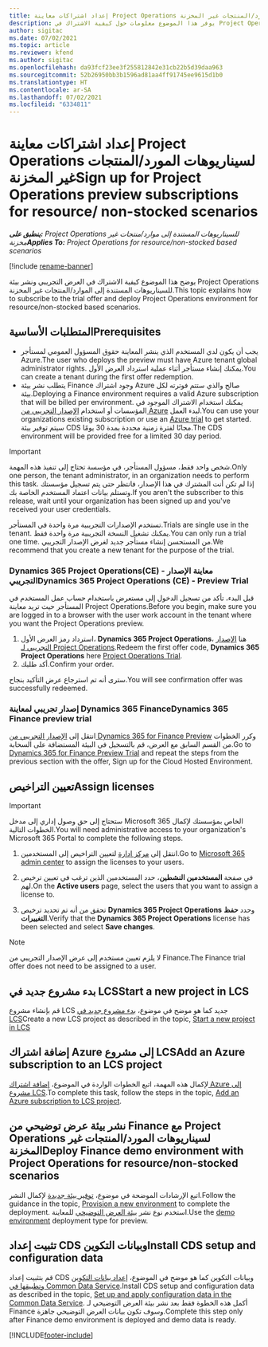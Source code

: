 ```yaml
---
title: إعداد اشتراكات معاينة Project Operations لسيناريوهات المورد/المنتجات غير المخزنة
description: يوفر هذا الموضوع معلومات حول كيفية الاشتراك في Project Operations ونشرها للسيناريوهات المستندة إلى المورد/المنتجات غير المخزنة.
author: sigitac
ms.date: 07/02/2021
ms.topic: article
ms.reviewer: kfend
ms.author: sigitac
ms.openlocfilehash: da93fcf23ee3f255812842e31cb22b5d39daa963
ms.sourcegitcommit: 52b26950bb3b1596ad81aa4ff91745ee9615d1b0
ms.translationtype: HT
ms.contentlocale: ar-SA
ms.lasthandoff: 07/02/2021
ms.locfileid: "6334811"
---
```

# <a name="sign-up-for-project-operations-preview-subscriptions-for-resource-non-stocked-scenarios"></a><span data-ttu-id="6f74c-103">إعداد اشتراكات معاينة Project Operations لسيناريوهات المورد/المنتجات غير المخزنة</span><span class="sxs-lookup"><span data-stu-id="6f74c-103">Sign up for Project Operations preview subscriptions for resource/ non-stocked scenarios</span></span>

<span data-ttu-id="6f74c-104">_**ينطبق على:** Project Operations للسيناريوهات المستندة إلى موارد/منتجات غير مخزنة‬_</span><span class="sxs-lookup"><span data-stu-id="6f74c-104">_**Applies To:** Project Operations for resource/non-stocked based scenarios_</span></span>

[!include [rename-banner](~/includes/cc-data-platform-banner.md)]

<span data-ttu-id="6f74c-105">يوضح هذا الموضوع كيفية الاشتراك في العرض التجريبي ونشر بيئة Project Operations للسيناريوهات المستندة إلى الموارد/المنتجات غير المخزنة.</span><span class="sxs-lookup"><span data-stu-id="6f74c-105">This topic explains how to subscribe to the trial offer and deploy Project Operations environment for resource/non-stocked based scenarios.</span></span>

## <a name="prerequisites"></a><span data-ttu-id="6f74c-106">المتطلبات الأساسية</span><span class="sxs-lookup"><span data-stu-id="6f74c-106">Prerequisites</span></span>
- <span data-ttu-id="6f74c-107">يجب أن يكون لدي المستخدم الذي ينشر المعاينة حقوق المسؤول العمومي لمستأجر Azure.</span><span class="sxs-lookup"><span data-stu-id="6f74c-107">The user who deploys the preview must have Azure tenant global administrator rights.</span></span> <span data-ttu-id="6f74c-108">يمكنك إنشاء مستأجر أثناء عملية استرداد العرض الأول.</span><span class="sxs-lookup"><span data-stu-id="6f74c-108">You can create a tenant during the first offer redemption.</span></span> 
- <span data-ttu-id="6f74c-109">يتطلب نشر بيئة Finance وجود اشتراك Azure صالح والذي ستتم فوترته لكل بيئة.</span><span class="sxs-lookup"><span data-stu-id="6f74c-109">Deploying a Finance environment requires a valid Azure subscription that will be billed per environment.</span></span> <span data-ttu-id="6f74c-110">يمكنك استخدام الاشتراك الموجود في المؤسسات أو استخدام [الإصدار التجريبي من Azure](https://azure.microsoft.com/en-us/free/) لبدء العمل.</span><span class="sxs-lookup"><span data-stu-id="6f74c-110">You can use your organizations existing subscription or use an [Azure trial](https://azure.microsoft.com/en-us/free/) to get started.</span></span> <span data-ttu-id="6f74c-111">سيتم توفير بيئة CDS مجانًا لفترة زمنية محددة بمدة 30 يومًا.</span><span class="sxs-lookup"><span data-stu-id="6f74c-111">The CDS environment will be provided free for a limited 30 day period.</span></span>

> [!IMPORTANT]
> <span data-ttu-id="6f74c-112">شخص واحد فقط، مسؤول المستأجر، في مؤسسة تحتاج إلى تنفيذ هذه المهمة.</span><span class="sxs-lookup"><span data-stu-id="6f74c-112">Only one person, the tenant administrator, in an organization needs to perform this task.</span></span> <span data-ttu-id="6f74c-113">إذا لم تكن أنت المشترك في هذا الإصدار، فانتظر حتى يتم تسجيل مؤسستك وتستلم بيانات اعتماد المستخدم الخاصة بك.</span><span class="sxs-lookup"><span data-stu-id="6f74c-113">If you aren't the subscriber to this release, wait until your organization has been signed up and you've received your user credentials.</span></span>
> 
> <span data-ttu-id="6f74c-114">تستخدم الإصدارات التجريبية مرة واحدة في المستأجر.</span><span class="sxs-lookup"><span data-stu-id="6f74c-114">Trials are single use in the tenant.</span></span> <span data-ttu-id="6f74c-115">يمكنك تشغيل النسخة التجريبية مرة واحدة فقط.</span><span class="sxs-lookup"><span data-stu-id="6f74c-115">You can only run a trial one time.</span></span> <span data-ttu-id="6f74c-116">من المستحسن إنشاء مستأجر جديد لغرض الإصدار التجريبي.</span><span class="sxs-lookup"><span data-stu-id="6f74c-116">We recommend that you create a new tenant for the purpose of the trial.</span></span>


### <a name="dynamics-365-project-operations-ce---preview-trial"></a><span data-ttu-id="6f74c-117">Dynamics 365 Project Operations(CE) - معاينة الإصدار التجريبي</span><span class="sxs-lookup"><span data-stu-id="6f74c-117">Dynamics 365 Project Operations (CE) - Preview Trial</span></span> 

<span data-ttu-id="6f74c-118">قبل البدء، تأكد من تسجيل الدخول إلى مستعرض باستخدام حساب عمل المستخدم في المستأجر حيث تريد معاينة Project Operations.</span><span class="sxs-lookup"><span data-stu-id="6f74c-118">Before you begin, make sure you are logged in to a browser with the user work account in the tenant where you want the Project Operations preview.</span></span>

1. <span data-ttu-id="6f74c-119">استرداد رمز العرض الأول، **Dynamics 365 Project Operations**، هنا [الإصدار التجريبي لـ Project Operations](https://aka.ms/try-po).</span><span class="sxs-lookup"><span data-stu-id="6f74c-119">Redeem the first offer code, **Dynamics 365 Project Operations** here [Project Operations Trial](https://aka.ms/try-po).</span></span>
2. <span data-ttu-id="6f74c-120">أكد طلبك.</span><span class="sxs-lookup"><span data-stu-id="6f74c-120">Confirm your order.</span></span>

  <span data-ttu-id="6f74c-121">سترى أنه تم استرجاع عرض التأكيد بنجاح.</span><span class="sxs-lookup"><span data-stu-id="6f74c-121">You will see confirmation offer was successfully redeemed.</span></span>

### <a name="dynamics-365-finance-preview-trial"></a><span data-ttu-id="6f74c-122">إصدار تجريبي لمعاينة Dynamics 365 Finance</span><span class="sxs-lookup"><span data-stu-id="6f74c-122">Dynamics 365 Finance preview trial</span></span>

<span data-ttu-id="6f74c-123">انتقل إلى [الإصدار التجريبي من Dynamics 365 for Finance Preview](https://aka.ms/trypoche) وكرر الخطوات من القسم السابق مع العرض، قم بالتسجيل في البيئة المستضافة على السحابة.</span><span class="sxs-lookup"><span data-stu-id="6f74c-123">Go to [Dynamics 365 for Finance Preview Trial](https://aka.ms/trypoche) and repeat the steps from the previous section with the offer, Sign up for the Cloud Hosted Environment.</span></span>  

## <a name="assign-licenses"></a><span data-ttu-id="6f74c-124">تعيين التراخيص</span><span class="sxs-lookup"><span data-stu-id="6f74c-124">Assign licenses</span></span>

> [!IMPORTANT]
> <span data-ttu-id="6f74c-125">ستحتاج إلى حق وصول إداري إلى مدخل Microsoft 365 الخاص بمؤسستك لإكمال الخطوات التالية.</span><span class="sxs-lookup"><span data-stu-id="6f74c-125">You will need administrative access to your organization's Microsoft 365 Portal to complete the following steps.</span></span>

1. <span data-ttu-id="6f74c-126">انتقل إلى [مركز إدارة](https://portal.office.com/) لتعيين التراخيص إلى المستخدمين.</span><span class="sxs-lookup"><span data-stu-id="6f74c-126">Go to [Microsoft 365 admin center](https://portal.office.com/) to assign the licenses to your users.</span></span>

2. <span data-ttu-id="6f74c-127">في صفحة **المستخدمين النشطين**، حدد المستخدمين الذين ترغب في تعيين ترخيص لهم.</span><span class="sxs-lookup"><span data-stu-id="6f74c-127">On the **Active users** page, select the users that you want to assign a license to.</span></span>

3. <span data-ttu-id="6f74c-128">تحقق من أنه تم تحديد ترخيص **Dynamics 365 Project Operations** وحدد **حفظ التغييرات**.</span><span class="sxs-lookup"><span data-stu-id="6f74c-128">Verify that the **Dynamics 365 Project Operations** license has been selected and select **Save changes**.</span></span>

> [!NOTE]
> <span data-ttu-id="6f74c-129">لا يلزم تعيين مستخدم إلى عرض الإصدار التجريبي من Finance.</span><span class="sxs-lookup"><span data-stu-id="6f74c-129">The Finance trial offer does not need to be assigned to a user.</span></span>

## <a name="start-a-new-project-in-lcs"></a><span data-ttu-id="6f74c-130">بدء مشروع جديد في LCS</span><span class="sxs-lookup"><span data-stu-id="6f74c-130">Start a new project in LCS</span></span>

<span data-ttu-id="6f74c-131">قم بإنشاء مشروع LCS جديد كما هو موضح في موضوع، [بدء مشروع جديد في LCS](create-lcs-project.md)</span><span class="sxs-lookup"><span data-stu-id="6f74c-131">Create a new LCS project as described in the topic, [Start a new project in LCS](create-lcs-project.md)</span></span>

## <a name="add-an-azure-subscription-to-an-lcs-project"></a><span data-ttu-id="6f74c-132">إضافة اشتراك Azure إلى مشروع LCS</span><span class="sxs-lookup"><span data-stu-id="6f74c-132">Add an Azure subscription to an LCS project</span></span>

<span data-ttu-id="6f74c-133">لإكمال هذه المهمة، اتبع الخطوات الواردة في الموضوع، [إضافة اشتراك Azure إلى مشروع LCS](resource-add-azure-subscription-lcs-project.md).</span><span class="sxs-lookup"><span data-stu-id="6f74c-133">To complete this task, follow the steps in the topic, [Add an Azure subscription to LCS project](resource-add-azure-subscription-lcs-project.md).</span></span>

## <a name="deploy-finance-demo-environment-with-project-operations-for-resourcenon-stocked-scenarios"></a><span data-ttu-id="6f74c-134">نشر بيئة عرض توضيحي من Finance مع Project Operations لسيناريوهات المورد/المنتجات غير المخزنة</span><span class="sxs-lookup"><span data-stu-id="6f74c-134">Deploy Finance demo environment with Project Operations for resource/non-stocked scenarios</span></span>

<span data-ttu-id="6f74c-135">اتبع الإرشادات الموضحة في موضوع، [توفير بيئة جديدة](resource-provision-new-environment.md) لإكمال النشر.</span><span class="sxs-lookup"><span data-stu-id="6f74c-135">Follow the guidance in the topic, [Provision a new environment](resource-provision-new-environment.md) to complete the deployment.</span></span> <span data-ttu-id="6f74c-136">استخدم نوع نشر [بيئة العرض التوضيحي](/dynamics365/fin-ops-core/dev-itpro/deployment/deploy-demo-environment) للمعاينة.</span><span class="sxs-lookup"><span data-stu-id="6f74c-136">Use the [demo environment](/dynamics365/fin-ops-core/dev-itpro/deployment/deploy-demo-environment) deployment type for preview.</span></span> 

## <a name="install-cds-setup-and-configuration-data"></a><span data-ttu-id="6f74c-137">تثبيت إعداد CDS وبيانات التكوين</span><span class="sxs-lookup"><span data-stu-id="6f74c-137">Install CDS setup and configuration data</span></span>

<span data-ttu-id="6f74c-138">قم بتثبيت إعداد CDS وبيانات التكوين كما هو موضح في الموضوع، [إعداد بيانات التكوين وتطبيقها في Common Data Service](resource-apply-pro-setup-config-data.md).</span><span class="sxs-lookup"><span data-stu-id="6f74c-138">Install CDS setup and configuration data as described in the topic, [Set up and apply configuration data in the Common Data Service](resource-apply-pro-setup-config-data.md).</span></span>
<span data-ttu-id="6f74c-139">أكمل هذه الخطوة فقط بعد نشر بيئة العرض التوضيحي لـ Finance وسوف تكون بيانات العرض التوضيحي جاهزة.</span><span class="sxs-lookup"><span data-stu-id="6f74c-139">Complete this step only after Finance demo environment is deployed and demo data is ready.</span></span>


[!INCLUDE[footer-include](../includes/footer-banner.md)]
